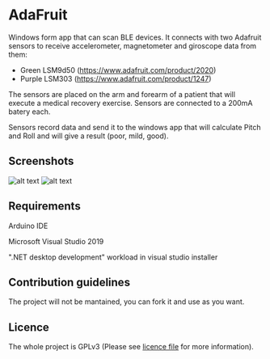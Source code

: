 # AdaFruit

Windows form app that can scan BLE devices. It connects with two Adafruit sensors to receive accelerometer, magnetometer and giroscope data from them: 
- Green LSM9d50 (https://www.adafruit.com/product/2020)
- Purple LSM303 (https://www.adafruit.com/product/1247)

The sensors are placed on the arm and forearm of a patient that will execute a medical recovery exercise. Sensors are connected to a 200mA batery each.

Sensors record data and send it to the windows app that will calculate Pitch and Roll and will give a result (poor, mild, good).


## Screenshots ##
![alt text](https://i.ibb.co/tCGq8J6/104192766-285296025996498-3342179042078386150-n.jpg)
![alt text](https://i.ibb.co/bJqk5Kx/103958312-254117849020304-1066858624884180948-n.png)



## Requirements ##
Arduino IDE

Microsoft Visual Studio 2019

 ".NET desktop development" workload in visual studio installer


## Contribution guidelines ##

The project will not be mantained, you can fork it and use as you want. 


## Licence ##

The whole project is GPLv3 (Please see [licence file](/LICENCE.md) for more information).

